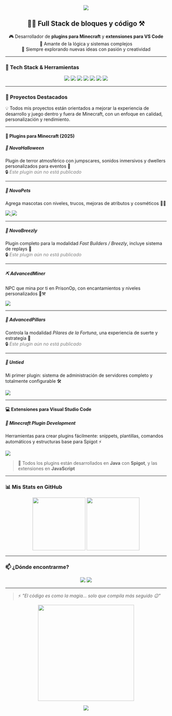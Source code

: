 <!-- Banner animado arriba -->
<p align="center">
  <img src="https://capsule-render.vercel.app/api?type=waving&color=gradient&height=200&section=header&text=¡Hola,%20soy%20Gabo!&fontSize=40&fontAlignY=35&desc=Desarrollador%20de%20plugins%20Minecraft%20%26%20extensiones%20VS%20Code&descAlignY=60&descAlign=50" />
</p>

<!-- Presentación -->
<h2 align="center">👨‍💻 Full Stack de bloques y código ⚒️</h2>

<p align="center">
  🎮 Desarrollador de <strong>plugins para Minecraft</strong> y <strong>extensiones para VS Code</strong><br/>
  🧩 Amante de la lógica y sistemas complejos<br/>
  🚀 Siempre explorando nuevas ideas con pasión y creatividad
</p>

---

### 🧰 Tech Stack & Herramientas

<p align="center">
  <img src="https://img.shields.io/badge/Java-%23ED8B00.svg?style=for-the-badge&logo=java&logoColor=white" />
  <img src="https://img.shields.io/badge/Spigot-FFA500?style=for-the-badge&logo=spigotmc&logoColor=white" />
  <img src="https://img.shields.io/badge/Minecraft-62B47A?style=for-the-badge&logo=minecraft&logoColor=white" />
  <img src="https://img.shields.io/badge/Python-3776AB?style=for-the-badge&logo=python&logoColor=white" />
  <img src="https://img.shields.io/badge/JavaScript-F7DF1E?style=for-the-badge&logo=javascript&logoColor=black" />
  <img src="https://img.shields.io/badge/VS%20Code-007ACC?style=for-the-badge&logo=visual-studio-code&logoColor=white" />
  <img src="https://img.shields.io/badge/Git-F05032?style=for-the-badge&logo=git&logoColor=white" />
</p>

---

### 🧪 Proyectos Destacados

💡 Todos mis proyectos están orientados a mejorar la experiencia de desarrollo y juego dentro y fuera de Minecraft, con un enfoque en calidad, personalización y rendimiento.

---

#### 🧩 Plugins para Minecraft (2025)

##### 👻 NovaHalloween  
Plugin de terror atmosférico con jumpscares, sonidos inmersivos y dwellers personalizados para eventos 🎃  
🔒 <span style="color: gray;"><em>Este plugin aún no está publicado</em></span>

---

##### 🐾 NovaPets  
Agrega mascotas con niveles, trucos, mejoras de atributos y cosméticos 🐶✨

<a href="https://polymart.org/product/7208/novapets" target="_blank">
  <img src="https://img.shields.io/badge/Descargar%20en-PolyMart-orange?style=for-the-badge&logo=polymart&logoColor=white" />
</a>

<a href="https://builtbybit.com/resources/novapets.60216/" target="_blank">
  <img src="https://img.shields.io/badge/Descargar%20en-BuiltByBit-orange?style=for-the-badge&logo=builtbybit&logoColor=white" />
</a>

---

##### 🧱 NovaBreezly  
Plugin completo para la modalidad *Fast Builders / Breezly*, incluye sistema de replays 🎥  
🔒 <span style="color: gray;"><em>Este plugin aún no está publicado</em></span>

---

##### ⛏️ AdvancedMiner  
NPC que mina por ti en PrisonOp, con encantamientos y niveles personalizados 🔧⚒️

<a href="https://builtbybit.com/resources/advancedminer-miner-plugin.47789/" target="_blank">
  <img src="https://img.shields.io/badge/Descargar%20en-SpigotMC-orange?style=for-the-badge&logo=spigotmc&logoColor=white" />
</a>

---

##### 🗿 AdvancedPillars  
Controla la modalidad *Pilares de la Fortuna*, una experiencia de suerte y estrategia 🎲  
🔒 <span style="color: gray;"><em>Este plugin aún no está publicado</em></span>

---

##### 🧪 Untied  
Mi primer plugin: sistema de administración de servidores completo y totalmente configurable 🛠️

<a href="https://www.spigotmc.org/resources/untied-staff-plugin.115459/" target="_blank">
  <img src="https://img.shields.io/badge/Descargar%20en-SpigotMC-orange?style=for-the-badge&logo=spigotmc&logoColor=white" />
</a>

---

#### 💻 Extensiones para Visual Studio Code

##### 🧱 Minecraft Plugin Development  
Herramientas para crear plugins fácilmente: snippets, plantillas, comandos automáticos y estructuras base para Spigot ⚡

<a href="https://marketplace.visualstudio.com/items?itemName=Gabodev.minecraft-plugin-development" target="_blank">
  <img src="https://img.shields.io/badge/Disponible%20en-VS%20Code%20Marketplace-007ACC?style=for-the-badge&logo=visual-studio-code&logoColor=white" />
</a>



> 🤖 Todos los plugins están desarrollados en **Java** con **Spigot**, y las extensiones en **JavaScript**

---

### 📊 Mis Stats en GitHub

<p align="center">
  <img src="https://github-readme-stats.vercel.app/api?username=MiniGabo&show_icons=true&theme=radical&hide_title=true" height="165">
  <img src="https://github-readme-stats.vercel.app/api/top-langs/?username=MiniGabo&layout=compact&theme=radical&hide_title=true" height="165">
</p>

---

### 📫 ¿Dónde encontrarme?

<p align="center">
  <a href="https://discord.com/users/753439327668666390"><img src="https://img.shields.io/badge/Discord-%237289DA.svg?style=for-the-badge&logo=discord&logoColor=white" /></a>
  <a href="mailto:gaboagmi4@gmail.com"><img src="https://img.shields.io/badge/Email-%23D14836.svg?style=for-the-badge&logo=gmail&logoColor=white" /></a>
</p>

---

> ⚡ *"El código es como la magia... solo que compila más seguido 😉"*

<p align="center">
  <img src="https://media.giphy.com/media/iIqmM5tTjmpOB9mpbn/giphy.gif" width="300"/>
</p>

<!-- Footer decorativo -->
<p align="center">
  <img src="https://capsule-render.vercel.app/api?type=waving&color=gradient&height=120&section=footer"/>
</p>

